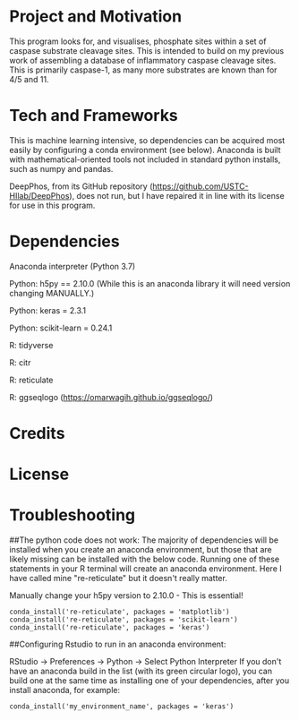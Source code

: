 # Project and Motivation

This program looks for, and visualises, phosphate sites within a set of caspase substrate cleavage sites. This is intended to build on my previous work of assembling a database of inflammatory caspase cleavage sites. This is primarily caspase-1, as many more substrates are known than for 4/5 and 11.

# Tech and Frameworks

This is machine learning intensive, so dependencies can be acquired most easily by configuring a conda environment (see below). Anaconda is built with mathematical-oriented tools not included in standard python installs, such as numpy and pandas.

DeepPhos, from its GitHub repository (https://github.com/USTC-HIlab/DeepPhos), does not run, but I have repaired it in line with its license for use in this program.

# Dependencies

Anaconda interpreter (Python 3.7)

Python: h5py == 2.10.0 (While this is an anaconda library it will need version changing MANUALLY.)

Python: keras = 2.3.1

Python: scikit-learn = 0.24.1

R: tidyverse

R: citr

R: reticulate

R: ggseqlogo (https://omarwagih.github.io/ggseqlogo/)


# Credits
# License

# Troubleshooting

##The python code does not work:
The majority of dependencies will be installed when you create an anaconda environment, but those that are likely missing can be installed with the below code. Running one of these statements in your R terminal will create an anaconda environment. Here I have called mine "re-reticulate" but it doesn't really matter. 

Manually change your h5py version to 2.10.0 - This is essential!

```
conda_install('re-reticulate', packages = 'matplotlib')
conda_install('re-reticulate', packages = 'scikit-learn')
conda_install('re-reticulate', packages = 'keras')
```

##Configuring Rstudio to run in an anaconda environment:

RStudio -> Preferences -> Python -> Select Python Interpreter
If you don't have an anaconda build in the list (with its green circular logo), you can build one at the same time as installing one of your dependencies, after you install anaconda, for example: 
```
conda_install('my_environment_name', packages = 'keras')
```
